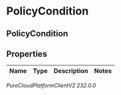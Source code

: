 # PolicyCondition

## PolicyCondition

## Properties

|Name | Type | Description | Notes|
|------------ | ------------- | ------------- | -------------|



_PureCloudPlatformClientV2 232.0.0_
